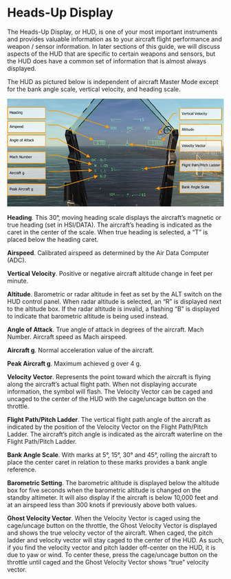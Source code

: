 # Heads-Up Display

The Heads-Up Display, or HUD, is one of your most important instruments and provides valuable
information as to your aircraft flight performance and weapon / sensor information. In later sections
of this guide, we will discuss aspects of the HUD that are specific to certain weapons and sensors,
but the HUD does have a common set of information that is almost always displayed.

The HUD as pictured below is independent of aircraft Master Mode except for the bank angle scale,
vertical velocity, and heading scale.

![Figure 42. Basic HUD Information](img/img-110-1-screen.jpg)

**Heading**. This 30°, moving heading scale displays the aircraft’s magnetic or true heading (set in
HSI/DATA). The aircraft’s heading is indicated as the caret in the center of the scale. When true
heading is selected, a “T” is placed below the heading caret.

**Airspeed**. Calibrated airspeed as determined by the Air Data Computer (ADC).

**Vertical Velocity**. Positive or negative aircraft altitude change in feet per minute.

**Altitude**. Barometric or radar altitude in feet as set by the ALT switch on the HUD control panel.
When radar altitude is selected, an “R” is displayed next to the altitude box. If the radar altitude is
invalid, a flashing “B” is displayed to indicate that barometric altitude is being used instead.

**Angle of Attack**. True angle of attack in degrees of the aircraft.
Mach Number. Aircraft speed as Mach airspeed.

**Aircraft g**. Normal acceleration value of the aircraft.

**Peak Aircraft g**. Maximum achieved g over 4 g.

**Velocity Vector**. Represents the point toward which the aircraft is flying along the aircraft’s actual
flight path. When not displaying accurate information, the symbol will flash. The Velocity Vector can
be caged and uncaged to the center of the HUD with the cage/uncage button on the throttle.

**Flight Path/Pitch Ladder**. The vertical flight path angle of the aircraft as indicated by the position
of the Velocity Vector on the Flight Path/Pitch Ladder. The aircraft’s pitch angle is indicated as the
aircraft waterline on the Flight Path/Pitch Ladder.

**Bank Angle Scale**. With marks at 5°, 15°, 30° and 45°, rolling the aircraft to place the center caret
in relation to these marks provides a bank angle reference.

**Barometric Setting**. The barometric altitude is displayed below the altitude box for five seconds
when the barometric altitude is changed on the standby altimeter. It will also display if the aircraft is
below 10,000 feet and at an airspeed less than 300 knots if previously above both values.

**Ghost Velocity Vector**. When the Velocity Vector is caged using the cage/uncage button on the
throttle, the Ghost Velocity Vector is displayed and shows the true velocity vector of the aircraft.
When caged, the pitch ladder and velocity vector will stay caged to the center of the HUD.
As such, if you find the velocity vector and pitch ladder off-center on the HUD, it is due to yaw or
wind. To center these, press the cage/uncage button on the throttle until caged and the Ghost
Velocity Vector shows “true” velocity vector.
